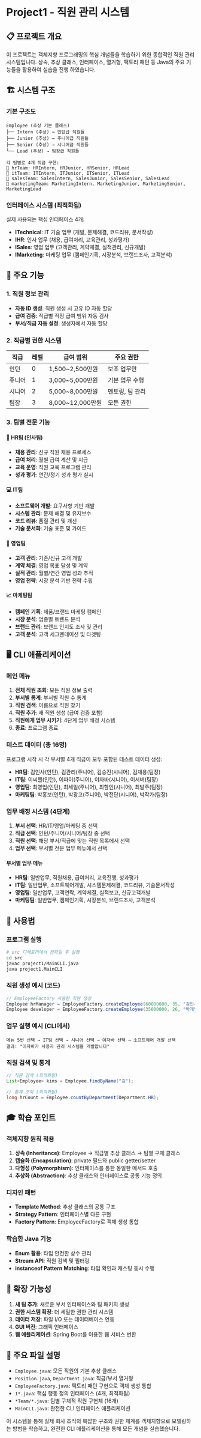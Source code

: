# Project1 - 직원 관리 시스템

## 📋 프로젝트 개요

이 프로젝트는 객체지향 프로그래밍의 핵심 개념들을 학습하기 위한 종합적인 직원 관리 시스템입니다.
상속, 추상 클래스, 인터페이스, 열거형, 팩토리 패턴 등 Java의 주요 기능들을 활용하여 실습을 진행 하였습니다.

## 🏗️ 시스템 구조

### 기본 구조도
```
Employee (추상 기본 클래스)
├── Intern (추상) → 인턴급 직원들
├── Junior (추상) → 주니어급 직원들  
├── Senior (추상) → 시니어급 직원들
└── Lead (추상) → 팀장급 직원들

각 팀별로 4개 직급 구현:
📁 hrTeam: HRIntern, HRJunior, HRSenior, HRLead
📁 itTeam: ITIntern, ITJunior, ITSenior, ITLead  
📁 salesTeam: SalesIntern, SalesJunior, SalesSenior, SalesLead
📁 marketingTeam: MarketingIntern, MarketingJunior, MarketingSenior, MarketingLead
```

### 인터페이스 시스템 (최적화됨)
실제 사용되는 핵심 인터페이스 4개:
- **ITechnical**: IT 기술 업무 (개발, 문제해결, 코드리뷰, 문서작성)
- **IHR**: 인사 업무 (채용, 급여처리, 교육관리, 성과평가)
- **ISales**: 영업 업무 (고객관리, 계약체결, 실적관리, 신규개발)
- **IMarketing**: 마케팅 업무 (캠페인기획, 시장분석, 브랜드조사, 고객분석)

## 🎯 주요 기능

### 1. 직원 정보 관리
- **자동 ID 생성**: 직원 생성 시 고유 ID 자동 할당
- **급여 검증**: 직급별 적정 급여 범위 자동 검사
- **부서/직급 자동 설정**: 생성자에서 자동 할당

### 2. 직급별 권한 시스템
| 직급 | 레벨 | 급여 범위 | 주요 권한 |
|------|------|-----------|-----------|
| 인턴 | 0 | 1,500~2,500만원 | 보조 업무만 |
| 주니어 | 1 | 3,000~5,000만원 | 기본 업무 수행 |
| 시니어 | 2 | 5,000~8,000만원 | 멘토링, 팀 관리 |
| 팀장 | 3 | 8,000~12,000만원 | 모든 권한 |

### 3. 팀별 전문 기능

#### 🏢 HR팀 (인사팀)
- **채용 관리**: 신규 직원 채용 프로세스
- **급여 처리**: 월별 급여 계산 및 지급
- **교육 운영**: 직원 교육 프로그램 관리
- **성과 평가**: 연간/정기 성과 평가 실시

#### 💻 IT팀
- **소프트웨어 개발**: 요구사항 기반 개발
- **시스템 관리**: 문제 해결 및 유지보수
- **코드 리뷰**: 품질 관리 및 개선
- **기술 문서화**: 기술 표준 및 가이드

#### 💼 영업팀
- **고객 관리**: 기존/신규 고객 개발
- **계약 체결**: 영업 목표 달성 및 계약
- **실적 관리**: 월별/연간 영업 성과 추적
- **영업 전략**: 시장 분석 기반 전략 수립

#### 📈 마케팅팀
- **캠페인 기획**: 제품/브랜드 마케팅 캠페인
- **시장 분석**: 업종별 트렌드 분석
- **브랜드 관리**: 브랜드 인지도 조사 및 관리
- **고객 분석**: 고객 세그멘테이션 및 타겟팅

## 🖥️ CLI 애플리케이션

### 메인 메뉴
1. **전체 직원 조회**: 모든 직원 정보 출력
2. **부서별 통계**: 부서별 직원 수 통계
3. **직원 검색**: 이름으로 직원 찾기
4. **직원 추가**: 새 직원 생성 (급여 검증 포함)
5. **직원에게 업무 시키기**: 4단계 업무 배정 시스템
6. **종료**: 프로그램 종료

### 테스트 데이터 (총 16명)
프로그램 시작 시 각 부서별 4개 직급이 모두 포함된 테스트 데이터 생성:
- **HR팀**: 김인사(인턴), 김관리(주니어), 김승진(시니어), 김채용(팀장)
- **IT팀**: 이씨쁠(인턴), 이파이(주니어), 이자바(시니어), 이서버(팀장)
- **영업팀**: 최영업(인턴), 최세일(주니어), 최할인(시니어), 최발주(팀장)
- **마케팅팀**: 박홍보(인턴), 박광고(주니어), 박전단(시니어), 박작가(팀장)

### 업무 배정 시스템 (4단계)
1. **부서 선택**: HR/IT/영업/마케팅 중 선택
2. **직급 선택**: 인턴/주니어/시니어/팀장 중 선택
3. **직원 선택**: 해당 부서/직급에 맞는 직원 목록에서 선택
4. **업무 선택**: 부서별 전문 업무 메뉴에서 선택

#### 부서별 업무 메뉴
- **HR팀**: 일반업무, 직원채용, 급여처리, 교육진행, 성과평가
- **IT팀**: 일반업무, 소프트웨어개발, 시스템문제해결, 코드리뷰, 기술문서작성
- **영업팀**: 일반업무, 고객연락, 계약체결, 실적보고, 신규고객개발
- **마케팅팀**: 일반업무, 캠페인기획, 시장분석, 브랜드조사, 고객분석

## 🔧 사용법

### 프로그램 실행
```bash
# src 디렉토리에서 컴파일 후 실행
cd src
javac project1/MainCLI.java
java project1.MainCLI
```

### 직원 생성 예시 (코드)
```java
// EmployeeFactory 사용한 직원 생성
Employee hrManager = EmployeeFactory.createEmployee(60000000, 35, "김인사", Department.HR, Position.SENIOR);
Employee developer = EmployeeFactory.createEmployee(35000000, 26, "박개발", Department.IT, Position.JUNIOR);
```

### 업무 실행 예시 (CLI에서)
```
메뉴 5번 선택 → IT팀 선택 → 시니어 선택 → 이자바 선택 → 소프트웨어 개발 선택
결과: "이자바가 사용자 관리 시스템을 개발합니다"
```

### 직원 검색 및 통계
```java
// 직원 검색 (최적화됨)
List<Employee> kims = Employee.findByName("김");

// 통계 조회 (최적화됨)
long hrCount = Employee.countByDepartment(Department.HR);
```

## 🎓 학습 포인트

### 객체지향 원칙 적용
1. **상속 (Inheritance)**: Employee → 직급별 추상 클래스 → 팀별 구체 클래스
2. **캡슐화 (Encapsulation)**: private 필드와 public getter/setter
3. **다형성 (Polymorphism)**: 인터페이스를 통한 동일한 메서드 호출
4. **추상화 (Abstraction)**: 추상 클래스와 인터페이스로 공통 기능 정의

### 디자인 패턴
- **Template Method**: 추상 클래스의 공통 구조
- **Strategy Pattern**: 인터페이스별 다른 구현
- **Factory Pattern**: EmployeeFactory로 객체 생성 통합

### 학습한 Java 기능
- **Enum 활용**: 타입 안전한 상수 관리
- **Stream API**: 직원 검색 및 필터링
- **instanceof Pattern Matching**: 타입 확인과 캐스팅 동시 수행

## 🚀 확장 가능성

1. **새 팀 추가**: 새로운 부서 인터페이스와 팀 패키지 생성
2. **권한 시스템 확장**: 더 세밀한 권한 관리 시스템
3. **데이터 저장**: 파일 I/O 또는 데이터베이스 연동
4. **GUI 버전**: 그래픽 인터페이스
5. **웹 애플리케이션**: Spring Boot를 이용한 웹 서비스 변환

## 📝 주요 파일 설명

- `Employee.java`: 모든 직원의 기본 추상 클래스
- `Position.java`, `Department.java`: 직급/부서 열거형
- `EmployeeFactory.java`: 팩토리 패턴 구현으로 객체 생성 통합
- `I*.java`: 핵심 행동 정의 인터페이스 (4개, 최적화됨)
- `*Team/*.java`: 팀별 구체적 직원 구현체 (16개)
- `MainCLI.java`: 완전한 CLI 인터페이스 애플리케이션

이 시스템을 통해 실제 회사 조직의 복잡한 구조와 권한 체계를 객체지향으로 모델링하는 방법을 학습하고,
완전한 CLI 애플리케이션을 통해 모든 개념을 실습했습니다.